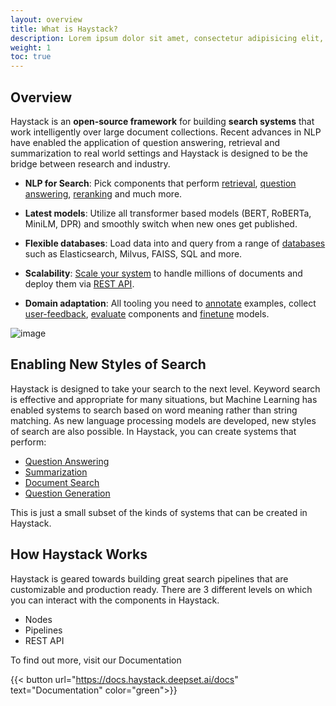 ```yaml
---
layout: overview
title: What is Haystack?
description: Lorem ipsum dolor sit amet, consectetur adipisicing elit, nisi quisquam et eveniet nesciunt repellendus.
weight: 1
toc: true
---
```


## Overview

Haystack is an **open-source framework** for building **search systems** that work intelligently over large document collections.
Recent advances in NLP have enabled the application of question answering, retrieval and summarization to real world settings
and Haystack is designed to be the bridge between research and industry.

- **NLP for Search**: Pick components that perform [retrieval](https://docs.haystack.deepset.ai/docs/retriever),
  [question answering](https://docs.haystack.deepset.ai/docs/reader), [reranking](https://docs.haystack.deepset.ai/docs/ranker) and much more.

- **Latest models**: Utilize all transformer based models (BERT, RoBERTa, MiniLM, DPR) and smoothly switch when new ones get published.

- **Flexible databases**: Load data into and query from a range of [databases](https://docs.haystack.deepset.ai/docs/document_store) such as Elasticsearch, Milvus, FAISS, SQL and more.

- **Scalability**: [Scale your system](https://docs.haystack.deepset.ai/docs/optimization) to handle millions of documents and deploy them via [REST API](https://docs.haystack.deepset.ai/docs/rest_api).

- **Domain adaptation**: All tooling you need to [annotate](https://docs.haystack.deepset.ai/docs/annotation) examples, collect [user-feedback](https://docs.haystack.deepset.ai/docs/domain_adaptation#user-feedback), [evaluate](https://docs.haystack.deepset.ai/docs/evaluation) components and [finetune](https://docs.haystack.deepset.ai/docs/domain_adaptation) models.

![image](/images/concepts_haystack_handdrawn.png)

## Enabling New Styles of Search

Haystack is designed to take your search to the next level.
Keyword search is effective and appropriate for many situations,
but Machine Learning has enabled systems to search based on word meaning rather than string matching.
As new language processing models are developed, new styles of search are also possible.
In Haystack, you can create systems that perform:

- [Question Answering](https://docs.haystack.deepset.ai/docs/ready_made_pipelines#extractiveqapipeline)
- [Summarization](https://docs.haystack.deepset.ai/docs/ready_made_pipelines#searchsummarizationpipeline)
- [Document Search](https://docs.haystack.deepset.ai/docs/ready_made_pipelines#documentsearchpipeline)
- [Question Generation](https://docs.haystack.deepset.ai/docs/ready_made_pipelines#questiongenerationpipeline)

This is just a small subset of the kinds of systems that can be created in Haystack.

## How Haystack Works

Haystack is geared towards building great search pipelines that are customizable and production ready.
There are 3 different levels on which you can interact with the components in Haystack.

- Nodes
- Pipelines
- REST API

To find out more, visit our Documentation

{{< button url="https://docs.haystack.deepset.ai/docs" text="Documentation" color="green">}}